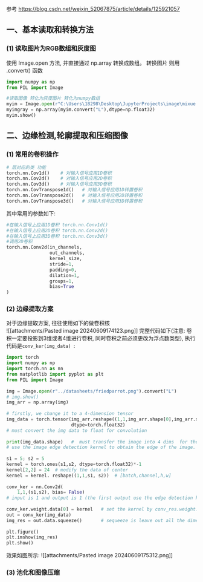 参考 https://blog.csdn.net/weixin_52067875/article/details/125921057 
## 一、基本读取和转换方法
### (1) 读取图片为RGB数组和灰度图
使用 Image.open 方法, 并直接通过 np.array 转换成数组。
转换图片 则用 .convert() 函数 
```python
import numpy as np
from PIL import Image 

#读取图像 转化为灰度图片 转化为numpy数组
myim = Image.open(r"C:\Users\18298\Desktop\JupyterProjects\image\mixue.jpg")   # r : raw 
myimgray = np.array(myim.convert("L"),dtype=np.float32)
myim.show()
```

## 二、边缘检测,轮廓提取和压缩图像
### (1) 常用的卷积操作
```python
# 层对应的类	功能
torch.nn.Cov1d()	# 对输入信号应用1D卷积
torch.nn.Cov2d()	# 对输入信号应用2D卷积
torch.nn.Cov3d()	# 对输入信号应用3D卷积
torch.nn.CovTranspose1d()	# 对输入信号应用1D转置卷积
torch.nn.CovTranspose2d()	# 对输入信号应用2D转置卷积
torch.nn.CovTranspose3d()	# 对输入信号应用3D转置卷积 
```
其中常用的参数如下:
```python
#在输入信号上应用1D卷积 torch.nn.Conv1d()
#在输入信号上应用2D卷积 torch.nn.Conv2d()
#在输入信号上应用3D卷积 torch.nn.Conv3d()
#调用2D卷积
torch.nn.Conv2d(in_channels,
                out_channels,
                kernel_size,
                stride=1,
                padding=0,
                dilation=1,
                groups=1,
                bias=True
)
```

### (2) 边缘提取方案
对于边缘提取方案, 往往使用如下的做卷积核  
![[attachments/Pasted image 20240609174123.png]]
完整代码如下(注意: 卷积一定要投影到3维或者4维进行卷积, 同时卷积之前必须更改为浮点数类型), 执行代码是` conv_ker(img_data)  `:

```python 
import torch  
import numpy as np  
import torch.nn as nn  
from matplotlib import pyplot as plt  
from PIL import Image  
  
img = Image.open(r"../datasheets/friedparrot.png").convert("L")  
# img.show()  
img_arr = np.array(img)
  
# firstly, we change it to a 4-dimension tensor  
img_data = torch.tensor(img_arr.reshape((1,1,img_arr.shape[0],img_arr.shape[1])),  
                        dtype=torch.float32)  
# must convert the img data to float for convolution  
  
print(img_data.shape)   #  must transfer the image into 4 dims  for the convolution [batch,channel,h,w]  
# use the image edge detection kernel to obtain the edge of the image.  
  
s1 = 5; s2 = 5  
kernel = torch.ones(s1,s2, dtype=torch.float32)*-1  
kernel[2,2] = 24  # modify the data of center  
kernel = kernel. reshape((1,1,s1, s2))  # [batch,channel,h,w]  
  
conv_ker = nn.Conv2d(  
    1,1,(s1,s2), bias= False)  
# input is 1 and output is 1 (the first output use the edge detection kernel)  
  
conv_ker.weight.data[0] = kernel   # set the kernel by conv_res.weight.data[0]  
out = conv_ker(img_data)  
img_res = out.data.squeeze()       # sequeeze is leave out all the dimension is 1 (zip figure)  
  
plt.figure()  
plt.imshow(img_res)  
plt.show()
```
效果如图所示:
![[attachments/Pasted image 20240609175312.png]]
### (3) 池化和图像压缩
